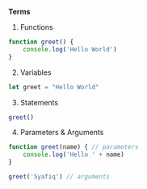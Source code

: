 **Terms**

1.  Functions

```javascript
function greet() {
    console.log('Hello World')
}
```

2.  Variables

```javascript
let greet = "Hello World"
```

3.  Statements

```javascript
greet()
```
4.  Parameters & Arguments

```javascript
function greet(name) { // parameters
    console.log('Hello ' + name)
}

greet('Syafiq') // arguments
```